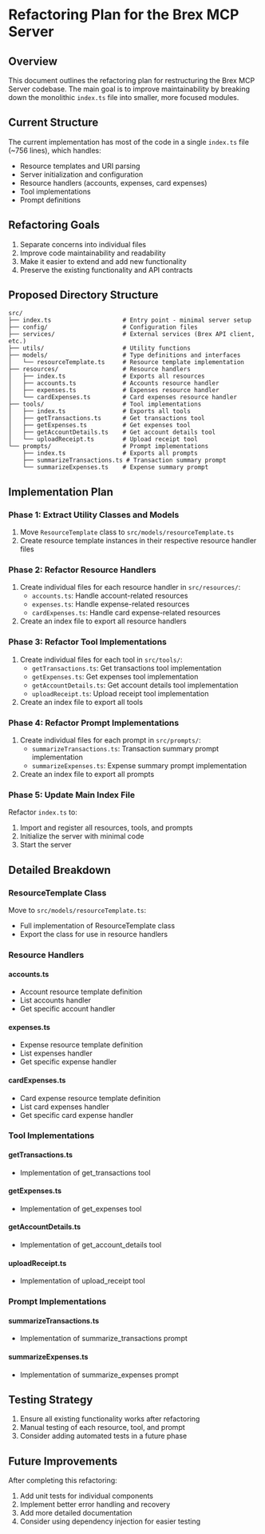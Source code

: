 # Refactoring Plan for the Brex MCP Server

## Overview

This document outlines the refactoring plan for restructuring the Brex MCP Server codebase. The main goal is to improve maintainability by breaking down the monolithic `index.ts` file into smaller, more focused modules.

## Current Structure

The current implementation has most of the code in a single `index.ts` file (~756 lines), which handles:

- Resource templates and URI parsing
- Server initialization and configuration
- Resource handlers (accounts, expenses, card expenses)
- Tool implementations
- Prompt definitions

## Refactoring Goals

1. Separate concerns into individual files
2. Improve code maintainability and readability
3. Make it easier to extend and add new functionality
4. Preserve the existing functionality and API contracts

## Proposed Directory Structure

```
src/
├── index.ts                    # Entry point - minimal server setup
├── config/                     # Configuration files
├── services/                   # External services (Brex API client, etc.)
├── utils/                      # Utility functions
├── models/                     # Type definitions and interfaces
│   └── resourceTemplate.ts     # Resource template implementation
├── resources/                  # Resource handlers
│   ├── index.ts                # Exports all resources
│   ├── accounts.ts             # Accounts resource handler
│   ├── expenses.ts             # Expenses resource handler
│   └── cardExpenses.ts         # Card expenses resource handler
├── tools/                      # Tool implementations
│   ├── index.ts                # Exports all tools
│   ├── getTransactions.ts      # Get transactions tool
│   ├── getExpenses.ts          # Get expenses tool
│   ├── getAccountDetails.ts    # Get account details tool
│   └── uploadReceipt.ts        # Upload receipt tool
└── prompts/                    # Prompt implementations
    ├── index.ts                # Exports all prompts
    ├── summarizeTransactions.ts # Transaction summary prompt
    └── summarizeExpenses.ts    # Expense summary prompt
```

## Implementation Plan

### Phase 1: Extract Utility Classes and Models

1. Move `ResourceTemplate` class to `src/models/resourceTemplate.ts`
2. Create resource template instances in their respective resource handler files

### Phase 2: Refactor Resource Handlers

1. Create individual files for each resource handler in `src/resources/`:
   - `accounts.ts`: Handle account-related resources
   - `expenses.ts`: Handle expense-related resources
   - `cardExpenses.ts`: Handle card expense-related resources
2. Create an index file to export all resource handlers

### Phase 3: Refactor Tool Implementations

1. Create individual files for each tool in `src/tools/`:
   - `getTransactions.ts`: Get transactions tool implementation
   - `getExpenses.ts`: Get expenses tool implementation
   - `getAccountDetails.ts`: Get account details tool implementation
   - `uploadReceipt.ts`: Upload receipt tool implementation
2. Create an index file to export all tools

### Phase 4: Refactor Prompt Implementations

1. Create individual files for each prompt in `src/prompts/`:
   - `summarizeTransactions.ts`: Transaction summary prompt implementation
   - `summarizeExpenses.ts`: Expense summary prompt implementation
2. Create an index file to export all prompts

### Phase 5: Update Main Index File

Refactor `index.ts` to:
1. Import and register all resources, tools, and prompts
2. Initialize the server with minimal code
3. Start the server

## Detailed Breakdown

### ResourceTemplate Class

Move to `src/models/resourceTemplate.ts`:
- Full implementation of ResourceTemplate class
- Export the class for use in resource handlers

### Resource Handlers

#### accounts.ts
- Account resource template definition
- List accounts handler
- Get specific account handler

#### expenses.ts
- Expense resource template definition
- List expenses handler
- Get specific expense handler

#### cardExpenses.ts
- Card expense resource template definition
- List card expenses handler
- Get specific card expense handler

### Tool Implementations

#### getTransactions.ts
- Implementation of get_transactions tool

#### getExpenses.ts
- Implementation of get_expenses tool

#### getAccountDetails.ts
- Implementation of get_account_details tool

#### uploadReceipt.ts
- Implementation of upload_receipt tool

### Prompt Implementations

#### summarizeTransactions.ts
- Implementation of summarize_transactions prompt

#### summarizeExpenses.ts
- Implementation of summarize_expenses prompt

## Testing Strategy

1. Ensure all existing functionality works after refactoring
2. Manual testing of each resource, tool, and prompt
3. Consider adding automated tests in a future phase

## Future Improvements

After completing this refactoring:

1. Add unit tests for individual components
2. Implement better error handling and recovery
3. Add more detailed documentation
4. Consider using dependency injection for easier testing 